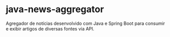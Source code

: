 # java-news-aggregator
Agregador de notícias desenvolvido com Java e Spring Boot para consumir e exibir artigos de diversas fontes via API.
